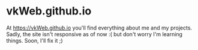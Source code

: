 # vkWeb.github.io

At https://vkWeb.github.io you'll find everything about me and my projects. Sadly, the site isn't responsive as of now :( but don't worry I'm learning things. Soon, I'll fix it ;)
